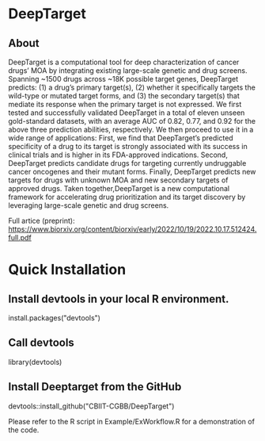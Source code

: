 # DeepTarget
## About
DeepTarget is a computational tool for deep characterization of cancer drugs’ MOA by integrating existing large-scale genetic and drug screens. Spanning ~1500 drugs across ~18K possible target genes, DeepTarget predicts: (1) a drug’s primary target(s), (2) whether it specifically targets the wild-type or mutated target forms, and (3) the secondary target(s) that mediate its response when the primary target is not expressed. We first tested and successfully validated DeepTarget in a total of eleven unseen gold-standard datasets, with an average AUC of 0.82, 0.77, and 0.92 for the above three prediction abilities, respectively. We then proceed to use it in a wide range of applications: First, we find that DeepTarget’s predicted specificity of a drug to its target is strongly associated with its success in clinical trials and is higher in its FDA-approved indications. Second, DeepTarget predicts candidate drugs for targeting currently undruggable cancer oncogenes and their mutant forms. Finally, DeepTarget predicts new targets for drugs with unknown MOA and new secondary targets of approved drugs. Taken together,DeepTarget is a new computational framework for accelerating drug prioritization and its target discovery by leveraging large-scale genetic and drug screens.

Full artice (preprint): https://www.biorxiv.org/content/biorxiv/early/2022/10/19/2022.10.17.512424.full.pdf

# Quick Installation
## Install devtools in your local R environment.
install.packages("devtools")
## Call devtools
library(devtools)
## Install Deeptarget from the GitHub
devtools::install_github("CBIIT-CGBB/DeepTarget")


Please refer to the R script in Example/ExWorkflow.R for a demonstration of the code.
